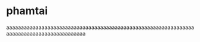 # phamtai
aaaaaaaaaaaaaaaaaaaaaaaaaaaaaaaaaaaaaaaaaaaaaaaaaaaaaaaaaaaaaaaaaaaaaaaaaaaaaaaaaaaaaaaaaaa
